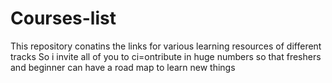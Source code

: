 # Courses-list
This repository conatins the links for various learning resources of different tracks
So i invite all of you to ci=ontribute in huge numbers so that freshers and beginner can have a road map to learn new things 
